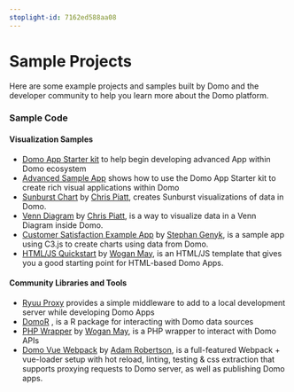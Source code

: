 ```yaml
---
stoplight-id: 7162ed588aa08
---
```


# Sample Projects

Here are some example projects and samples built by Domo and the developer community to help you learn more about the Domo platform.

### Sample Code

#### Visualization Samples

- [Domo App Starter kit](https://github.com/DomoApps/starter-kit) to help begin developing advanced App within Domo ecosystem
- [Advanced Sample App](https://github.com/DomoApps/advanced-sample-app) shows how to use the Domo App Starter kit to create rich visual applications within Domo
- [Sunburst Chart](https://github.com/chpiatt/domo-sunburst) by [Chris Piatt](https://github.com/Pyython), creates Sunburst visualizations of data in Domo.
- [Venn Diagram](https://github.com/chpiatt/domo-venn-diagram) by [Chris Piatt](https://github.com/Pyython), is a way to visualize data in a Venn Diagram inside Domo.
- [Customer Satisfaction Example App](https://github.com/roidna/Domo-Apps/tree/master/customer-satisfaction-example-app-master) by [Stephan Genyk](https://github.com/sgenyk91), is a sample app using C3.js to create charts using data from Domo.
- [HTML/JS Quickstart](https://github.com/woganmay/domo-html-quickstart) by [Wogan May](https://github.com/woganmay), is an HTML/JS template that gives you a good starting point for HTML-based Domo Apps.

#### Community Libraries and Tools

- [Ryuu Proxy](https://github.com/DomoApps/ryuu-proxy) provides a simple middleware to add to a local development server while developing Domo Apps
- [DomoR](https://github.com/domoinc-r/DomoR) , is a R package for interacting with Domo data sources
- [PHP Wrapper](https://github.com/woganmay/domo-php) by [Wogan May](https://github.com/woganmay), is a PHP wrapper to interact with Domo APIs
- [Domo Vue Webpack](https://github.com/arcreative/domo-vue-webpack) by [Adam Robertson](https://github.com/arcreative), is a full-featured Webpack + vue-loader setup with hot reload, linting, testing & css extraction that supports proxying requests to Domo server, as well as publishing Domo apps.